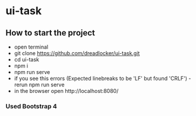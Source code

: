 # ui-task
## How to start the project
* open terminal
* git clone https://github.com/dreadlocker/ui-task.git
* cd ui-task
* npm i
* npm run serve
* if you see this errors (Expected linebreaks to be 'LF' but found 'CRLF') - rerun npm run serve
* in the browser open http://localhost:8080/
### Used Bootstrap 4
